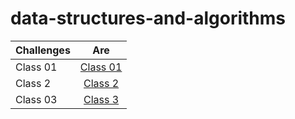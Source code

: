 # data-structures-and-algorithms

| Challenges |      Are      |
| ---------- | :-----------: |
| Class 01   | [Class 01](./REVERSE/README.md)  |
| Class 2   | [Class 2](./array-insert-shift/README.md)  |
| Class 03   | [Class 3](./array-binary-search/README.md)  |



